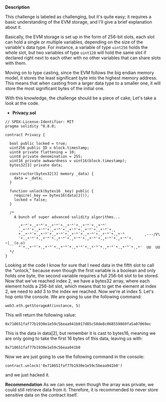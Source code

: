 **Description**

This challenge is labeled as challenging, but it's quite easy; it requires a basic understanding of the EVM storage, and I'll give a brief explanation about it.

Basically, the EVM storage is set up in the form of 256-bit slots, each slot can hold a single or multiple variables, depending on the size of the variable's data type. For instance, a variable of type `uint256` holds the whole slot, but two variables of type `uint128` will hold the same slot if declared right next to each other with no other variables that can share slots with them.

Moving on to type casting, since the EVM follows the big endian memory model, it stores the least significant byte into the highest memory address. This means that when casting from a larger data type to a smaller one, it will store the most significant bytes of the initial one.

With this knowledge, the challenge should be a piece of cake, Let's take a look at the code.
- **Privacy.sol**
```solidity=
// SPDX-License-Identifier: MIT
pragma solidity ^0.8.0;

contract Privacy {

  bool public locked = true;
  uint256 public ID = block.timestamp;
  uint8 private flattening = 10;
  uint8 private denomination = 255;
  uint16 private awkwardness = uint16(block.timestamp);
  bytes32[3] private data;

  constructor(bytes32[3] memory _data) {
    data = _data;
  }
  
  function unlock(bytes16 _key) public {
    require(_key == bytes16(data[2]));
    locked = false;
  }

  /*
    A bunch of super advanced solidity algorithms...

      ,*'^`*.,*'^`*.,*'^`*.,*'^`*.,*'^`*.,*'^`
      .,*'^`*.,*'^`*.,*'^`*.,*'^`*.,*'^`*.,*'^`*.,
      *.,*'^`*.,*'^`*.,*'^`*.,*'^`*.,*'^`*.,*'^`*.,*'^         ,---/V\
      `*.,*'^`*.,*'^`*.,*'^`*.,*'^`*.,*'^`*.,*'^`*.,*'^`*.    ~|__(o.o)
      ^`*.,*'^`*.,*'^`*.,*'^`*.,*'^`*.,*'^`*.,*'^`*.,*'^`*.,*'  UU  UU
  */
}
```

Looking at the code I know for sure that I need data in the fifth slot to call the "unlock," because even though the first variable is a boolean and only holds one byte, the second variable requires a full 256-bit slot to be stored. Now that we've reached index 2, we have a bytes32 array, where each element holds a 256-bit slot, which means that to get the element at index 2, we need to add 3 to the index we reached. Now we're at index 5. Let's hop onto the console. We are going to use the following command:

```
web3.eth.getStorageAt(instance, 5)
```
This will return the following value:

```
0x718651faf77b1930e1e59c5beaa941b017d85c58de8c068559869fa5a07069ec
```
This is the data in data[2], but remember it is cast to bytes16, meaning we are only going to take the first 16 bytes of this data, leaving us with:

```
0x718651faf77b1930e1e59c5beaa941b0
```
Now we are just going to use the following command in the console:

```
contract.unlock('0x718651faf77b1930e1e59c5beaa941b0')
```

and we just hacked it.

**Recommendation**
As we can see, even though the array was private, we could still retrieve data from it. Therefore, it is recommended to never store sensitive data on the contract itself.